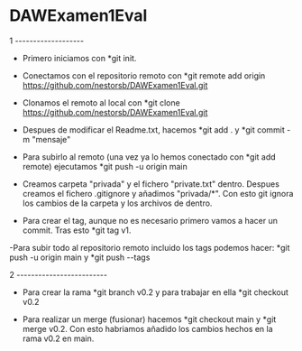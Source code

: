 # DAWExamen1Eval

1 -------------------

- Primero iniciamos con *git init.

- Conectamos con el repositorio remoto con  *git remote add origin https://github.com/nestorsb/DAWExamen1Eval.git

- Clonamos el remoto al local con *git clone https://github.com/nestorsb/DAWExamen1Eval.git

- Despues de modificar el Readme.txt, hacemos *git add . y *git commit -m "mensaje"

- Para subirlo al remoto (una vez ya lo hemos conectado con *git add remote) ejecutamos *git push -u origin main

- Creamos carpeta "privada" y el fichero "private.txt" dentro. Despues creamos el fichero .gitignore y añadimos "privada/*". Con esto git ignora los cambios de la carpeta y los archivos de dentro.

- Para crear el tag, aunque no es necesario primero vamos a hacer un commit. Tras esto *git tag v1.

-Para subir todo al repositorio remoto incluido los tags podemos hacer: *git push -u origin main y *git push --tags


2 -------------------------

- Para crear la rama *git branch v0.2 y para trabajar en ella *git checkout v0.2

- Para realizar un merge (fusionar) hacemos *git checkout main y *git merge v0.2. Con esto habriamos añadido los cambios hechos en la rama v0.2 en main.